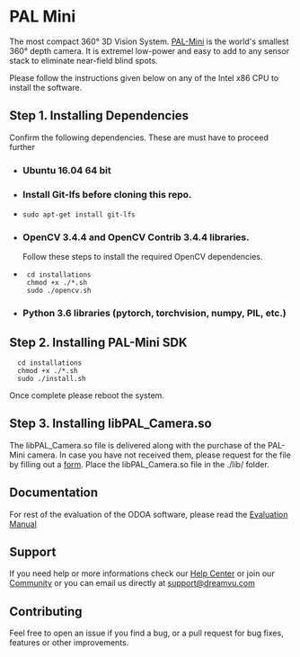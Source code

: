 # PAL Mini
The most compact 360° 3D Vision System. [PAL-Mini](https://dreamvu.com/pal-mini/) is the world's smallest 360° depth camera. It is extremel low-power and easy to add to any sensor stack to eliminate near-field blind spots.  

Please follow the instructions given below on any of the Intel x86 CPU to install the software.

## Step 1. Installing Dependencies 
Confirm the following dependencies. These are must have to proceed further

- ### Ubuntu 16.04 64 bit
- ### Install Git-lfs before cloning this repo. 
-     sudo apt-get install git-lfs

- ### OpenCV 3.4.4 and OpenCV Contrib 3.4.4 libraries. 
  Follow these steps to install the required OpenCV dependencies. 
-      cd installations
       chmod +x ./*.sh
       sudo ./opencv.sh

- ### Python 3.6 libraries (pytorch, torchvision, numpy, PIL, etc.)

## Step 2. Installing PAL-Mini SDK
      cd installations
      chmod +x ./*.sh
      sudo ./install.sh 

Once complete please reboot the system.

## Step 3. Installing libPAL_Camera.so
The libPAL_Camera.so file is delivered along with the purchase of the PAL-Mini camera. In case you have not received them, please request for the file by filling out a [form](https://support.dreamvu.com/portal/en/newticket). Place the libPAL_Camera.so file in the ./lib/ folder. 
      
## Documentation 
For rest of the evaluation of the ODOA software, please read the [Evaluation Manual](https://github.com/DreamVu/PAL-Mini/blob/Ubuntu-16.04/docs/PAL%20Mini%20Documentation.pdf)

## Support 
If you need help or more informations check our [Help Center](https://support.dreamvu.com/portal/en/home) or join our [Community](https://support.dreamvu.com/portal/en/community/dreamvu-inc) or you can email us directly at support@dreamvu.com 

## Contributing
Feel free to open an issue if you find a bug, or a pull request for bug fixes, features or other improvements.
